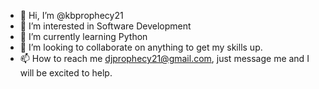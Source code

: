 - 👋 Hi, I’m @kbprophecy21
- 👀 I’m interested in Software Development
- 🌱 I’m currently learning Python
- 💞️ I’m looking to collaborate on anything to get my skills up.
- 📫 How to reach me djprophecy21@gmail.com, just message me and I will be excited to help.

<!---
kbprophecy21/kbprophecy21 is a ✨ special ✨ repository because its `README.md` (this file) appears on your GitHub profile.
You can click the Preview link to take a look at your changes.
--->
